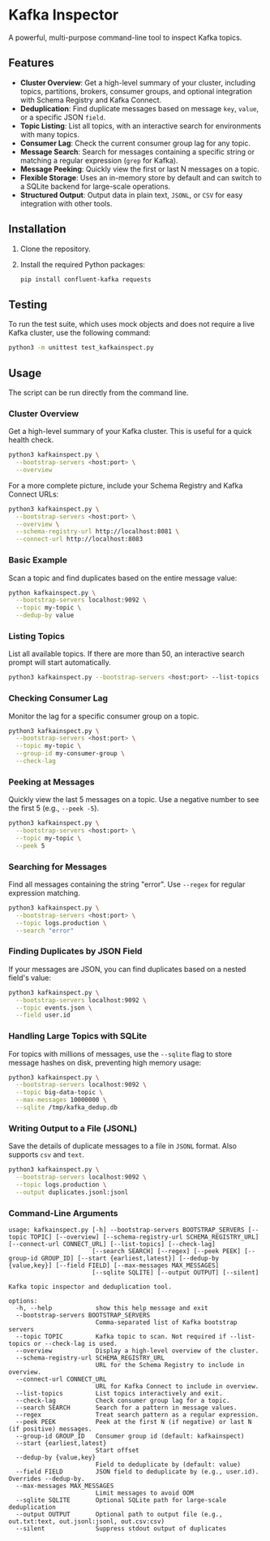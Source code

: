 # Kafka Inspector

A powerful, multi-purpose command-line tool to inspect Kafka topics.

## Features

-   **Cluster Overview**: Get a high-level summary of your cluster, including topics, partitions, brokers, consumer groups, and optional integration with Schema Registry and Kafka Connect.
-   **Deduplication**: Find duplicate messages based on message `key`, `value`, or a specific JSON `field`.
-   **Topic Listing**: List all topics, with an interactive search for environments with many topics.
-   **Consumer Lag**: Check the current consumer group lag for any topic.
-   **Message Search**: Search for messages containing a specific string or matching a regular expression (`grep` for Kafka).
-   **Message Peeking**: Quickly view the first or last N messages on a topic.
-   **Flexible Storage**: Uses an in-memory store by default and can switch to a SQLite backend for large-scale operations.
-   **Structured Output**: Output data in plain text, `JSONL`, or `CSV` for easy integration with other tools.

## Installation

1.  Clone the repository.
2.  Install the required Python packages:

    ```bash
    pip install confluent-kafka requests
    ```

## Testing

To run the test suite, which uses mock objects and does not require a live Kafka cluster, use the following command:

```bash
python3 -m unittest test_kafkainspect.py
```

## Usage

The script can be run directly from the command line.

### Cluster Overview

Get a high-level summary of your Kafka cluster. This is useful for a quick health check.

```bash
python3 kafkainspect.py \
  --bootstrap-servers <host:port> \
  --overview
```

For a more complete picture, include your Schema Registry and Kafka Connect URLs:

```bash
python3 kafkainspect.py \
  --bootstrap-servers <host:port> \
  --overview \
  --schema-registry-url http://localhost:8081 \
  --connect-url http://localhost:8083
```

### Basic Example

Scan a topic and find duplicates based on the entire message value:

```bash
python kafkainspect.py \
  --bootstrap-servers localhost:9092 \
  --topic my-topic \
  --dedup-by value
```

### Listing Topics

List all available topics. If there are more than 50, an interactive search prompt will start automatically.

```bash
python3 kafkainspect.py --bootstrap-servers <host:port> --list-topics
```

### Checking Consumer Lag

Monitor the lag for a specific consumer group on a topic.

```bash
python3 kafkainspect.py \
  --bootstrap-servers <host:port> \
  --topic my-topic \
  --group-id my-consumer-group \
  --check-lag
```

### Peeking at Messages

Quickly view the last 5 messages on a topic. Use a negative number to see the first 5 (e.g., `--peek -5`).

```bash
python3 kafkainspect.py \
  --bootstrap-servers <host:port> \
  --topic my-topic \
  --peek 5
```

### Searching for Messages

Find all messages containing the string "error". Use `--regex` for regular expression matching.

```bash
python3 kafkainspect.py \
  --bootstrap-servers <host:port> \
  --topic logs.production \
  --search "error"
```

### Finding Duplicates by JSON Field

If your messages are JSON, you can find duplicates based on a nested field's value:

```bash
python3 kafkainspect.py \
  --bootstrap-servers localhost:9092 \
  --topic events.json \
  --field user.id
```

### Handling Large Topics with SQLite

For topics with millions of messages, use the `--sqlite` flag to store message hashes on disk, preventing high memory usage:

```bash
python3 kafkainspect.py \
  --bootstrap-servers localhost:9092 \
  --topic big-data-topic \
  --max-messages 10000000 \
  --sqlite /tmp/kafka_dedup.db
```

### Writing Output to a File (JSONL)

Save the details of duplicate messages to a file in `JSONL` format. Also supports `csv` and `text`.

```bash
python3 kafkainspect.py \
  --bootstrap-servers localhost:9092 \
  --topic logs.production \
  --output duplicates.jsonl:jsonl
```

### Command-Line Arguments

```
usage: kafkainspect.py [-h] --bootstrap-servers BOOTSTRAP_SERVERS [--topic TOPIC] [--overview] [--schema-registry-url SCHEMA_REGISTRY_URL] [--connect-url CONNECT_URL] [--list-topics] [--check-lag]
                       [--search SEARCH] [--regex] [--peek PEEK] [--group-id GROUP_ID] [--start {earliest,latest}] [--dedup-by {value,key}] [--field FIELD] [--max-messages MAX_MESSAGES]
                       [--sqlite SQLITE] [--output OUTPUT] [--silent]

Kafka topic inspector and deduplication tool.

options:
  -h, --help            show this help message and exit
  --bootstrap-servers BOOTSTRAP_SERVERS
                        Comma-separated list of Kafka bootstrap servers
  --topic TOPIC         Kafka topic to scan. Not required if --list-topics or --check-lag is used.
  --overview            Display a high-level overview of the cluster.
  --schema-registry-url SCHEMA_REGISTRY_URL
                        URL for the Schema Registry to include in overview.
  --connect-url CONNECT_URL
                        URL for Kafka Connect to include in overview.
  --list-topics         List topics interactively and exit.
  --check-lag           Check consumer group lag for a topic.
  --search SEARCH       Search for a pattern in message values.
  --regex               Treat search pattern as a regular expression.
  --peek PEEK           Peek at the first N (if negative) or last N (if positive) messages.
  --group-id GROUP_ID   Consumer group id (default: kafkainspect)
  --start {earliest,latest}
                        Start offset
  --dedup-by {value,key}
                        Field to deduplicate by (default: value)
  --field FIELD         JSON field to deduplicate by (e.g., user.id). Overrides --dedup-by.
  --max-messages MAX_MESSAGES
                        Limit messages to avoid OOM
  --sqlite SQLITE       Optional SQLite path for large-scale deduplication
  --output OUTPUT       Optional path to output file (e.g., out.txt:text, out.jsonl:jsonl, out.csv:csv)
  --silent              Suppress stdout output of duplicates
```
